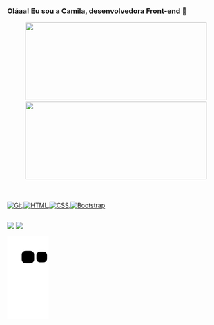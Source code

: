 ### Oláaa! Eu sou a Camila, desenvolvedora Front-end 👋

<div align="center">
  <a href="https://github.com/CamilaAguiar">
  <img height="180em" width="420em" src="https://github-readme-stats.vercel.app/api?username=CamilaAguiar&show_icons=true&theme=onedark&include_all_commits=true&count_private=true"/>
  <img height="180em" width="420em" src="https://github-readme-stats.vercel.app/api/top-langs/?username=CamilaAguiar&layout=compact&langs_count=7&theme=onedark"/>
</div>

##
  
<div style="display: inline_block"><br>
  <img align="center" alt="Git" height="30" width="40" src="https://cdn.jsdelivr.net/gh/devicons/devicon/icons/git/git-original.svg"> 
  <img align="center" alt="HTML" height="30" width="40" src="https://cdn.jsdelivr.net/gh/devicons/devicon/icons/html5/html5-original.svg">
  <img align="center" alt="CSS" height="30" width="40" src="https://cdn.jsdelivr.net/gh/devicons/devicon/icons/css3/css3-original.svg">
  <img align="center" alt="Bootstrap" height="30" width="40" src="https://cdn.jsdelivr.net/gh/devicons/devicon/icons/bootstrap/bootstrap-original.svg">
</div> 
  
##
  
<div>
  <a href="mailto:camispeira@gmail.com" target="_blank"><img src="https://img.shields.io/badge/Gmail-D14836?style=for-the-badge&logo=gmail&logoColor=white" target="_blank"></a>
  <a href="https://www.linkedin.com/in/camila-aguiar-86612b1b7" target="_blank"><img src="https://img.shields.io/badge/LinkedIn-0077B5?style=for-the-badge&logo=linkedin&logoColor=white"></a>
  
  ![Snake animation](https://github.com/CamilaAguiar/CamilaAguiar/blob/output/github-contribution-grid-snake.svg)
  
</div>
